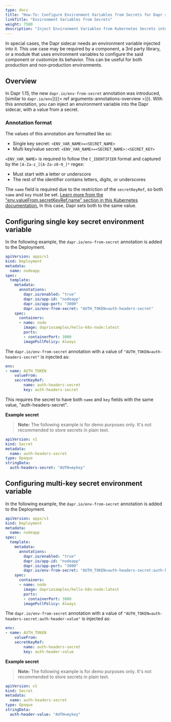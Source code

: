 ```yaml
---
type: docs
title: "How-To: Configure Environment Variables from Secrets for Dapr sidecar"
linkTitle: "Environment Variables from Secrets"
weight: 7500
description: "Inject Environment Variables from Kubernetes Secrets into Dapr sidecar"
---
```

In special cases, the Dapr sidecar needs an environment variable injected into it. This use case may be required by a component, a 3rd party library, or a module that uses environment variables to configure the said component or customize its behavior. This can be useful for both production and non-production environments.

## Overview
In Dapr 1.15, the new `dapr.io/env-from-secret` annotation was introduced, [similar to `dapr.io/env`]({{< ref arguments-annotations-overview >}}).
With this annotation, you can inject an environment variable into the Dapr sidecar, with a value from a secret.

### Annotation format
The values of this annotation are formatted like so:

- Single key secret: `<ENV_VAR_NAME>=<SECRET_NAME>`
- Multi key/value secret: `<ENV_VAR_NAME>=<SECRET_NAME>:<SECRET_KEY>`

`<ENV_VAR_NAME>` is required to follow the `C_IDENTIFIER` format and captured by the `[A-Za-z_][A-Za-z0-9_]*` regex:
- Must start with a letter or underscore
- The rest of the identifier contains letters, digits, or underscores

The `name` field is required due to the restriction of the `secretKeyRef`, so both `name` and `key` must be set. [Learn more from the "env.valueFrom.secretKeyRef.name" section in this Kubernetes documentation.](https://kubernetes.io/docs/reference/kubernetes-api/workload-resources/pod-v1/#environment-variables)
In this case, Dapr sets both to the same value.

## Configuring single key secret environment variable
In the following example, the `dapr.io/env-from-secret` annotation is added to the Deployment.
```yaml
apiVersion: apps/v1
kind: Deployment
metadata:
  name: nodeapp
spec:
  template:
    metadata:
      annotations:
        dapr.io/enabled: "true"
        dapr.io/app-id: "nodeapp"
        dapr.io/app-port: "3000"
        dapr.io/env-from-secret: "AUTH_TOKEN=auth-headers-secret"
    spec:
      containers:
      - name: node
        image: dapriosamples/hello-k8s-node:latest
        ports:
        - containerPort: 3000
        imagePullPolicy: Always
```

The `dapr.io/env-from-secret` annotation with a value of `"AUTH_TOKEN=auth-headers-secret"` is injected as:

```yaml
env:
- name: AUTH_TOKEN
    valueFrom:
    secretKeyRef:
        name: auth-headers-secret
        key: auth-headers-secret
```
This requires the secret to have both `name` and `key` fields with the same value, "auth-headers-secret".

**Example secret**

> **Note:** The following example is for demo purposes only. It's not recommended to store secrets in plain text.

```yaml
apiVersion: v1
kind: Secret
metadata:
  name: auth-headers-secret
type: Opaque
stringData:
  auth-headers-secret: "AUTH=mykey"
```

## Configuring multi-key secret environment variable

In the following example, the `dapr.io/env-from-secret` annotation is added to the Deployment.
```yaml
apiVersion: apps/v1
kind: Deployment
metadata:
  name: nodeapp
spec:
  template:
    metadata:
      annotations:
        dapr.io/enabled: "true"
        dapr.io/app-id: "nodeapp"
        dapr.io/app-port: "3000"
        dapr.io/env-from-secret: "AUTH_TOKEN=auth-headers-secret:auth-header-value"
    spec:
      containers:
      - name: node
        image: dapriosamples/hello-k8s-node:latest
        ports:
        - containerPort: 3000
        imagePullPolicy: Always
```
The `dapr.io/env-from-secret` annotation with a value of `"AUTH_TOKEN=auth-headers-secret:auth-header-value"` is injected as:
```yaml
env:
- name: AUTH_TOKEN
    valueFrom:
    secretKeyRef:
        name: auth-headers-secret
        key: auth-header-value
```

**Example secret**

 > **Note:** The following example is for demo purposes only. It's not recommended to store secrets in plain text.
```yaml
apiVersion: v1
kind: Secret
metadata:
  name: auth-headers-secret
type: Opaque
stringData:
  auth-header-value: "AUTH=mykey"
```